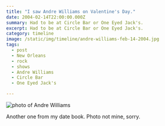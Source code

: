 ```yaml
---
title: "I saw Andre Williams on Valentine's Day."
date: 2004-02-14T22:00:00.000Z
summary: Had to be at Circle Bar or One Eyed Jack's.
excerpt: Had to be at Circle Bar or One Eyed Jack's.
category: timeline
image: /static/img/timeline/andre-williams-feb-14-2004.jpg
tags:
  - post 
  - New Orleans
  - rock
  - shows
  - Andre Williams
  - Circle Bar
  - One Eyed Jack's

---
```


![photo of Andre Williams](/static/img/timeline/andre-williams-feb-14-2004.jpg)

Another one from my date book. Photo not mine, sorry.